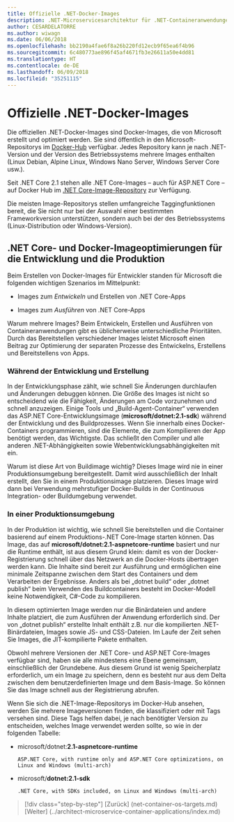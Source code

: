 ```yaml
---
title: Offizielle .NET-Docker-Images
description: .NET-Microservicesarchitektur für .NET-Containeranwendungen | Offizielle .NET-Docker-Images
author: CESARDELATORRE
ms.author: wiwagn
ms.date: 06/06/2018
ms.openlocfilehash: bb2190a4fae6f8a26b220fd12ecb9f65ea6f4b96
ms.sourcegitcommit: 6c480773ae896f45af4671fb3e26611a50e4dd81
ms.translationtype: HT
ms.contentlocale: de-DE
ms.lasthandoff: 06/09/2018
ms.locfileid: "35251115"
---
```

# <a name="official-net-docker-images"></a>Offizielle .NET-Docker-Images

Die offiziellen .NET-Docker-Images sind Docker-Images, die von Microsoft erstellt und optimiert werden. Sie sind öffentlich in den Microsoft-Repositorys im [Docker-Hub](https://hub.docker.com/u/microsoft/) verfügbar. Jedes Repository kann je nach .NET-Version und der Version des Betriebssystems mehrere Images enthalten (Linux Debian, Alpine Linux, Windows Nano Server, Windows Server Core usw.).

Seit .NET Core 2.1 stehen alle .NET Core-Images – auch für ASP.NET Core – auf Docker Hub im [.NET Core-Image-Repository](https://hub.docker.com/r/microsoft/dotnet/) zur Verfügung.

Die meisten Image-Repositorys stellen umfangreiche Taggingfunktionen bereit, die Sie nicht nur bei der Auswahl einer bestimmten Frameworkversion unterstützen, sondern auch bei der des Betriebssystems (Linux-Distribution oder Windows-Version).


## <a name="net-core-and-docker-image-optimizations-for-development-versus-production"></a>.NET Core- und Docker-Imageoptimierungen für die Entwicklung und die Produktion

Beim Erstellen von Docker-Images für Entwickler standen für Microsoft die folgenden wichtigen Szenarios im Mittelpunkt:

-   Images zum *Entwickeln* und Erstellen von .NET Core-Apps

-   Images zum *Ausführen* von .NET Core-Apps

Warum mehrere Images? Beim Entwickeln, Erstellen und Ausführen von Containeranwendungen gibt es üblicherweise unterschiedliche Prioritäten. Durch das Bereitstellen verschiedener Images leistet Microsoft einen Beitrag zur Optimierung der separaten Prozesse des Entwickelns, Erstellens und Bereitstellens von Apps.

### <a name="during-development-and-build"></a>Während der Entwicklung und Erstellung

In der Entwicklungsphase zählt, wie schnell Sie Änderungen durchlaufen und Änderungen debuggen können. Die Größe des Images ist nicht so entscheidend wie die Fähigkeit, Änderungen am Code vorzunehmen und schnell anzuzeigen. Einige Tools und „Build-Agent-Container“ verwenden das ASP.NET Core-Entwicklungsimage (**microsoft/dotnet:2.1-sdk**) während der Entwicklung und des Buildprozesses. Wenn Sie innerhalb eines Docker-Containers programmieren, sind die Elemente, die zum Kompilieren der App benötigt werden, das Wichtigste. Das schließt den Compiler und alle anderen .NET-Abhängigkeiten sowie Webentwicklungsabhängigkeiten mit ein.

Warum ist diese Art von Buildimage wichtig? Dieses Image wird nie in einer Produktionsumgebung bereitgestellt. Damit wird ausschließlich der Inhalt erstellt, den Sie in einem Produktionsimage platzieren. Dieses Image wird dann bei Verwendung mehrstufiger Docker-Builds in der Continuous Integration- oder Buildumgebung verwendet.

### <a name="in-production"></a>In einer Produktionsumgebung

In der Produktion ist wichtig, wie schnell Sie bereitstellen und die Container basierend auf einem Produktions-.NET Core-Image starten können. Das Image, das auf **microsoft/dotnet:2.1-aspnetcore-runtime** basiert und nur die Runtime enthält, ist aus diesem Grund klein: damit es von der Docker-Registrierung schnell über das Netzwerk an die Docker-Hosts übertragen werden kann. Die Inhalte sind bereit zur Ausführung und ermöglichen eine minimale Zeitspanne zwischen dem Start des Containers und dem Verarbeiten der Ergebnisse. Anders als bei „dotnet build“ oder „dotnet publish“ beim Verwenden des Buildcontainers besteht im Docker-Modell keine Notwendigkeit, C\#-Code zu kompilieren.

In diesem optimierten Image werden nur die Binärdateien und andere Inhalte platziert, die zum Ausführen der Anwendung erforderlich sind. Der von „dotnet publish“ erstellte Inhalt enthält z.B. nur die kompilierten .NET-Binärdateien, Images sowie JS- und CSS-Dateien. Im Laufe der Zeit sehen Sie Images, die JIT-kompilierte Pakete enthalten.

Obwohl mehrere Versionen der .NET Core- und ASP.NET Core-Images verfügbar sind, haben sie alle mindestens eine Ebene gemeinsam, einschließlich der Grundebene. Aus diesem Grund ist wenig Speicherplatz erforderlich, um ein Image zu speichern, denn es besteht nur aus dem Delta zwischen dem benutzerdefinierten Image und dem Basis-Image. So können Sie das Image schnell aus der Registrierung abrufen.

Wenn Sie sich die .NET-Image-Repositorys im Docker-Hub ansehen, werden Sie mehrere Imageversionen finden, die klassifiziert oder mit Tags versehen sind. Diese Tags helfen dabei, je nach benötigter Version zu entscheiden, welches Image verwendet werden sollte, so wie in der folgenden Tabelle:

-   microsoft/dotnet:**2.1-aspnetcore-runtime**

        ASP.NET Core, with runtime only and ASP.NET Core optimizations, on Linux and Windows (multi-arch)

-   microsoft/**dotnet:2.1-sdk**

        .NET Core, with SDKs included, on Linux and Windows (multi-arch)


>[!div class="step-by-step"]
[Zurück] (net-container-os-targets.md) [Weiter] (../architect-microservice-container-applications/index.md)
